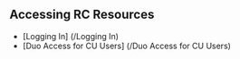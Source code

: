 ## Accessing RC Resources ##
* [Logging In] (/Logging In)
* [Duo Access for CU Users] (/Duo Access for CU Users)
